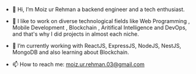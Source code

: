 - 👋 Hi, I’m Moiz ur Rehman a backend engineer and a tech enthusiast.
 
- 👀 I like to work on diverse technological fields like Web Programming , Mobile Development , Blockchain , Aritifical Intelligence and DevOps, and that's why I did projects in almost each niche.
 
- 🌱 I’m currently working with ReactJS, ExpressJS, NodeJS, NestJS, MongoDB and also learning about Blockchain.

- 📫 How to reach me: moiz.ur.rehman.03@gmail.com


<!---
Moiz03/Moiz03 is a ✨ special ✨ repository because its `README.md` (this file) appears on your GitHub profile.
You can click the Preview link to take a look at your changes.
--->
